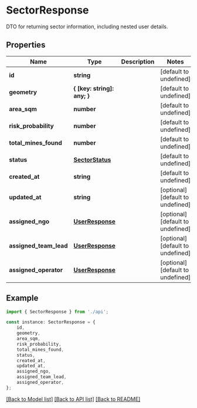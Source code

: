 # SectorResponse

DTO for returning sector information, including nested user details.

## Properties

Name | Type | Description | Notes
------------ | ------------- | ------------- | -------------
**id** | **string** |  | [default to undefined]
**geometry** | **{ [key: string]: any; }** |  | [default to undefined]
**area_sqm** | **number** |  | [default to undefined]
**risk_probability** | **number** |  | [default to undefined]
**total_mines_found** | **number** |  | [default to undefined]
**status** | [**SectorStatus**](SectorStatus.md) |  | [default to undefined]
**created_at** | **string** |  | [default to undefined]
**updated_at** | **string** |  | [optional] [default to undefined]
**assigned_ngo** | [**UserResponse**](UserResponse.md) |  | [optional] [default to undefined]
**assigned_team_lead** | [**UserResponse**](UserResponse.md) |  | [optional] [default to undefined]
**assigned_operator** | [**UserResponse**](UserResponse.md) |  | [optional] [default to undefined]

## Example

```typescript
import { SectorResponse } from './api';

const instance: SectorResponse = {
    id,
    geometry,
    area_sqm,
    risk_probability,
    total_mines_found,
    status,
    created_at,
    updated_at,
    assigned_ngo,
    assigned_team_lead,
    assigned_operator,
};
```

[[Back to Model list]](../README.md#documentation-for-models) [[Back to API list]](../README.md#documentation-for-api-endpoints) [[Back to README]](../README.md)
